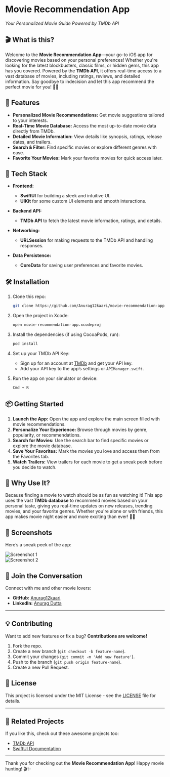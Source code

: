 # **Movie Recommendation App**  
*Your Personalized Movie Guide Powered by TMDb API*

## 🎬 What is this?  
Welcome to the **Movie Recommendation App**—your go-to iOS app for discovering movies based on your personal preferences! Whether you're looking for the latest blockbusters, classic films, or hidden gems, this app has you covered. Powered by the **TMDb API**, it offers real-time access to a vast database of movies, including ratings, reviews, and detailed information. Say goodbye to indecision and let this app recommend the perfect movie for you! 🎥🍿

## 🌟 Features  
- **Personalized Movie Recommendations:** Get movie suggestions tailored to your interests.  
- **Real-Time Movie Database:** Access the most up-to-date movie data directly from TMDb.  
- **Detailed Movie Information:** View details like synopsis, ratings, release dates, and trailers.  
- **Search & Filter:** Find specific movies or explore different genres with ease.  
- **Favorite Your Movies:** Mark your favorite movies for quick access later.  

## 📱 Tech Stack  
- **Frontend:**  
  - **SwiftUI** for building a sleek and intuitive UI.  
  - **UIKit** for some custom UI elements and smooth interactions.  

- **Backend API:**  
  - **TMDb API** to fetch the latest movie information, ratings, and details.  

- **Networking:**  
  - **URLSession** for making requests to the TMDb API and handling responses.

- **Data Persistence:**  
  - **CoreData** for saving user preferences and favorite movies.

## 🛠️ Installation  

1. Clone this repo:
    ```bash
    git clone https://github.com/Anurag12kaari/movie-recommendation-app.git
    ```

2. Open the project in Xcode:
    ```bash
    open movie-recommendation-app.xcodeproj
    ```

3. Install the dependencies (if using CocoaPods, run):
    ```bash
    pod install
    ```

4. Set up your TMDb API Key:  
    - Sign up for an account at [TMDb](https://www.themoviedb.org/) and get your API key.  
    - Add your API key to the app’s settings or `APIManager.swift`.

5. Run the app on your simulator or device:
    ```bash
    Cmd + R
    ```

## 📦 Getting Started  

1. **Launch the App:** Open the app and explore the main screen filled with movie recommendations.  
2. **Personalize Your Experience:** Browse through movies by genre, popularity, or recommendations.  
3. **Search for Movies:** Use the search bar to find specific movies or explore the movie database.  
4. **Save Your Favorites:** Mark the movies you love and access them from the Favorites tab.  
5. **Watch Trailers:** View trailers for each movie to get a sneak peek before you decide to watch.

## 🌈 Why Use It?  
Because finding a movie to watch should be as fun as watching it! This app uses the vast **TMDb database** to recommend movies based on your personal taste, giving you real-time updates on new releases, trending movies, and your favorite genres. Whether you're alone or with friends, this app makes movie night easier and more exciting than ever! 🎉🍿

## 📱 Screenshots  
Here’s a sneak peek of the app:

![Screenshot 1](screenshot1.png)  
![Screenshot 2](screenshot2.png)

## 💬 Join the Conversation  
Connect with me and other movie lovers:
- **GitHub:** [Anurag12kaari](https://github.com/Anurag12kaari)
- **LinkedIn:** [Anurag Dutta](https://www.linkedin.com/in/anurag-dutta-491643256/)

---

## 💡 Contributing  
Want to add new features or fix a bug? **Contributions are welcome!**  
1. Fork the repo.  
2. Create a new branch (`git checkout -b feature-name`).  
3. Commit your changes (`git commit -m 'Add new feature'`).  
4. Push to the branch (`git push origin feature-name`).  
5. Create a new Pull Request.

## 📄 License  
This project is licensed under the MIT License - see the [LICENSE](LICENSE) file for details.

---

## 🔗 Related Projects  
If you like this, check out these awesome projects too:
- [TMDb API](https://www.themoviedb.org/documentation/api)
- [SwiftUI Documentation](https://developer.apple.com/documentation/swiftui/)

---

Thank you for checking out the **Movie Recommendation App**! Happy movie hunting! 🎬✨
